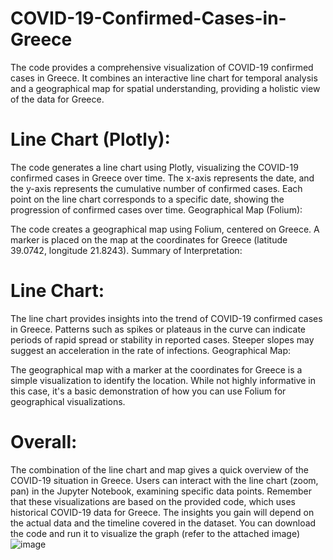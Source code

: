 # COVID-19-Confirmed-Cases-in-Greece
The code provides a comprehensive visualization of COVID-19 confirmed cases in Greece. It combines an interactive line chart for temporal analysis and a geographical map for spatial understanding, providing a holistic view of the data for Greece.

# Line Chart (Plotly):

The code generates a line chart using Plotly, visualizing the COVID-19 confirmed cases in Greece over time.
The x-axis represents the date, and the y-axis represents the cumulative number of confirmed cases.
Each point on the line chart corresponds to a specific date, showing the progression of confirmed cases over time.
Geographical Map (Folium):

The code creates a geographical map using Folium, centered on Greece.
A marker is placed on the map at the coordinates for Greece (latitude 39.0742, longitude 21.8243).
Summary of Interpretation:

# Line Chart:

The line chart provides insights into the trend of COVID-19 confirmed cases in Greece.
Patterns such as spikes or plateaus in the curve can indicate periods of rapid spread or stability in reported cases.
Steeper slopes may suggest an acceleration in the rate of infections.
Geographical Map:

The geographical map with a marker at the coordinates for Greece is a simple visualization to identify the location.
While not highly informative in this case, it's a basic demonstration of how you can use Folium for geographical visualizations.
 # Overall:

The combination of the line chart and map gives a quick overview of the COVID-19 situation in Greece.
Users can interact with the line chart (zoom, pan) in the Jupyter Notebook, examining specific data points.
Remember that these visualizations are based on the provided code, which uses historical COVID-19 data for Greece. The insights you gain will depend on the actual data and the timeline covered in the dataset.
You can download the code and run it to visualize the graph (refer to the attached image)
![image](https://github.com/Christina96/COVID-19-Confirmed-Cases-in-Greece/assets/143613740/898b4a53-89c7-476c-b762-9ec28b11c4ee)


